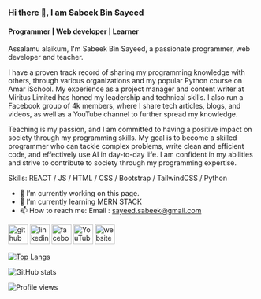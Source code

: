 ### Hi there 👋, I am Sabeek Bin Sayeed
#### Programmer | Web developer | Learner 
Assalamu alaikum, I'm Sabeek Bin Sayeed, a passionate programmer, web developer and teacher. 

I have a proven track record of sharing my programming knowledge with others, through various organizations and my popular Python course on Amar iSchool. My experience as a project manager and content writer at Miritus Limited has honed my leadership and technical skills. I also run a Facebook group of 4k members, where I share tech articles, blogs, and videos, as well as a YouTube channel to further spread my knowledge.

Teaching is my passion, and I am committed to having a positive impact on society through my programming skills. My goal is to become a skilled programmer who can tackle complex problems, write clean and efficient code, and effectively use AI in day-to-day life. I am confident in my abilities and strive to contribute to society through my programming expertise.


Skills: REACT / JS / HTML / CSS / Bootstrap / TailwindCSS / Python 

- 🔭 I’m currently working on this page. 
- 🌱 I’m currently learning MERN STACK 
- 📫 How to reach me: Email : sayeed.sabeek@gmail.com 


[<img src='https://cdn.jsdelivr.net/npm/simple-icons@3.0.1/icons/github.svg' alt='github' height='40'>](https://github.com/sabeekbinsayeed)  [<img src='https://cdn.jsdelivr.net/npm/simple-icons@3.0.1/icons/linkedin.svg' alt='linkedin' height='40'>](https://www.linkedin.com/in/sabeek/)  [<img src='https://cdn.jsdelivr.net/npm/simple-icons@3.0.1/icons/facebook.svg' alt='facebook' height='40'>](https://www.facebook.com/sabik.sayeed.1)  [<img src='https://cdn.jsdelivr.net/npm/simple-icons@3.0.1/icons/youtube.svg' alt='YouTube' height='40'>](https://www.youtube.com/channel/sabeekbinsayeed)  [<img src='https://cdn.jsdelivr.net/npm/simple-icons@3.0.1/icons/icloud.svg' alt='website' height='40'>](https://sabeekbinsayeed.netlify.app/)  

[![Top Langs](https://github-readme-stats.vercel.app/api/top-langs/?username=sabeekbinsayeed)](https://github.com/anuraghazra/github-readme-stats)

![GitHub stats](https://github-readme-stats.vercel.app/api?username=sabeekbinsayeed&show_icons=true)  

![Profile views](https://gpvc.arturio.dev/sabeekbinsayeed)  
